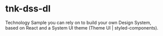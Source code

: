 # tnk-dss-dl
Technology Sample you can rely on to build your own Design System, based on React and a System UI theme (Theme UI | styled-components).
